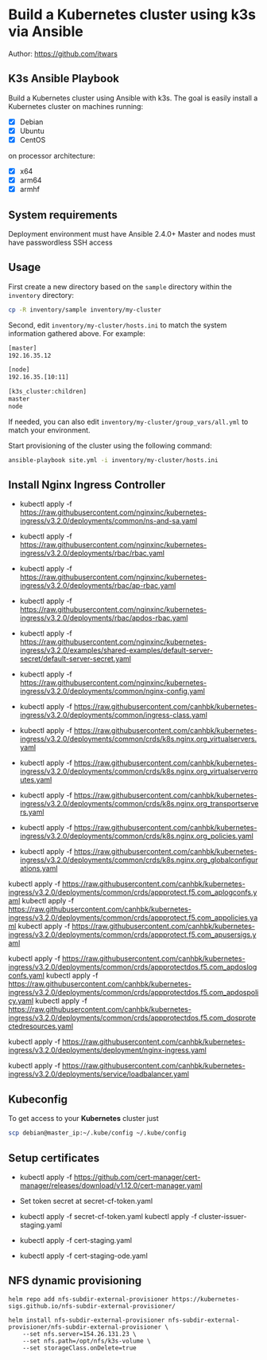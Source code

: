 # Build a Kubernetes cluster using k3s via Ansible

Author: <https://github.com/itwars>

## K3s Ansible Playbook

Build a Kubernetes cluster using Ansible with k3s. The goal is easily install a Kubernetes cluster on machines running:

- [x] Debian
- [x] Ubuntu
- [x] CentOS

on processor architecture:

- [x] x64
- [x] arm64
- [x] armhf

## System requirements

Deployment environment must have Ansible 2.4.0+
Master and nodes must have passwordless SSH access

## Usage

First create a new directory based on the `sample` directory within the `inventory` directory:

```bash
cp -R inventory/sample inventory/my-cluster
```

Second, edit `inventory/my-cluster/hosts.ini` to match the system information gathered above. For example:

```bash
[master]
192.16.35.12

[node]
192.16.35.[10:11]

[k3s_cluster:children]
master
node
```

If needed, you can also edit `inventory/my-cluster/group_vars/all.yml` to match your environment.

Start provisioning of the cluster using the following command:

```bash
ansible-playbook site.yml -i inventory/my-cluster/hosts.ini
```

## Install Nginx Ingress Controller

- kubectl apply -f <https://raw.githubusercontent.com/nginxinc/kubernetes-ingress/v3.2.0/deployments/common/ns-and-sa.yaml>
- kubectl apply -f <https://raw.githubusercontent.com/nginxinc/kubernetes-ingress/v3.2.0/deployments/rbac/rbac.yaml>
- kubectl apply -f <https://raw.githubusercontent.com/nginxinc/kubernetes-ingress/v3.2.0/deployments/rbac/ap-rbac.yaml>
- kubectl apply -f <https://raw.githubusercontent.com/nginxinc/kubernetes-ingress/v3.2.0/deployments/rbac/apdos-rbac.yaml>

- kubectl apply -f <https://raw.githubusercontent.com/nginxinc/kubernetes-ingress/v3.2.0/examples/shared-examples/default-server-secret/default-server-secret.yaml>
- kubectl apply -f <https://raw.githubusercontent.com/nginxinc/kubernetes-ingress/v3.2.0/deployments/common/nginx-config.yaml>
- kubectl apply -f <https://raw.githubusercontent.com/canhbk/kubernetes-ingress/v3.2.0/deployments/common/ingress-class.yaml>

- kubectl apply -f <https://raw.githubusercontent.com/canhbk/kubernetes-ingress/v3.2.0/deployments/common/crds/k8s.nginx.org_virtualservers.yaml>
- kubectl apply -f <https://raw.githubusercontent.com/canhbk/kubernetes-ingress/v3.2.0/deployments/common/crds/k8s.nginx.org_virtualserverroutes.yaml>
- kubectl apply -f <https://raw.githubusercontent.com/canhbk/kubernetes-ingress/v3.2.0/deployments/common/crds/k8s.nginx.org_transportservers.yaml>
- kubectl apply -f <https://raw.githubusercontent.com/canhbk/kubernetes-ingress/v3.2.0/deployments/common/crds/k8s.nginx.org_policies.yaml>
- kubectl apply -f <https://raw.githubusercontent.com/canhbk/kubernetes-ingress/v3.2.0/deployments/common/crds/k8s.nginx.org_globalconfigurations.yaml>

kubectl apply -f <https://raw.githubusercontent.com/canhbk/kubernetes-ingress/v3.2.0/deployments/common/crds/appprotect.f5.com_aplogconfs.yaml>
kubectl apply -f <https://raw.githubusercontent.com/canhbk/kubernetes-ingress/v3.2.0/deployments/common/crds/appprotect.f5.com_appolicies.yaml>
kubectl apply -f <https://raw.githubusercontent.com/canhbk/kubernetes-ingress/v3.2.0/deployments/common/crds/appprotect.f5.com_apusersigs.yaml>

kubectl apply -f <https://raw.githubusercontent.com/canhbk/kubernetes-ingress/v3.2.0/deployments/common/crds/appprotectdos.f5.com_apdoslogconfs.yaml>
kubectl apply -f <https://raw.githubusercontent.com/canhbk/kubernetes-ingress/v3.2.0/deployments/common/crds/appprotectdos.f5.com_apdospolicy.yaml>
kubectl apply -f <https://raw.githubusercontent.com/canhbk/kubernetes-ingress/v3.2.0/deployments/common/crds/appprotectdos.f5.com_dosprotectedresources.yaml>

kubectl apply -f <https://raw.githubusercontent.com/canhbk/kubernetes-ingress/v3.2.0/deployments/deployment/nginx-ingress.yaml>

kubectl apply -f <https://raw.githubusercontent.com/canhbk/kubernetes-ingress/v3.2.0/deployments/service/loadbalancer.yaml>

## Kubeconfig

To get access to your **Kubernetes** cluster just

```bash
scp debian@master_ip:~/.kube/config ~/.kube/config
```

## Setup certificates

- kubectl apply -f <https://github.com/cert-manager/cert-manager/releases/download/v1.12.0/cert-manager.yaml>

- Set token secret at secret-cf-token.yaml
- kubectl apply -f secret-cf-token.yaml
  kubectl apply -f cluster-issuer-staging.yaml

- kubectl apply -f cert-staging.yaml
- kubectl apply -f cert-staging-ode.yaml

## NFS dynamic provisioning

```
helm repo add nfs-subdir-external-provisioner https://kubernetes-sigs.github.io/nfs-subdir-external-provisioner/

helm install nfs-subdir-external-provisioner nfs-subdir-external-provisioner/nfs-subdir-external-provisioner \
    --set nfs.server=154.26.131.23 \
    --set nfs.path=/opt/nfs/k3s-volume \
    --set storageClass.onDelete=true
```
